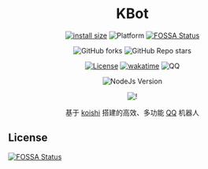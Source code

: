 <div align="center">

# KBot

[![install size](https://packagephobia.com/badge?p=koishi-plugin-kbot)](https://packagephobia.com/result?p=koishi-plugin-kbot)
![Platform](https://img.shields.io/badge/platform-Koishi-blueviolet)
[![FOSSA Status](https://app.fossa.com/api/projects/git%2Bgithub.com%2FKabuda-czh%2Fkoishi-plugin-kbot.svg?type=shield)](https://app.fossa.com/projects/git%2Bgithub.com%2FKabuda-czh%2Fkoishi-plugin-kbot?ref=badge_shield)

![GitHub forks](https://img.shields.io/github/forks/Kabuda-czh/koishi-plugin-kbot?style=social)
![GitHub Repo stars](https://img.shields.io/github/stars/Kabuda-czh/koishi-plugin-kbot?style=social)

[![License](https://img.shields.io/github/license/Kabuda-czh/koishi-plugin-kbot)](https://github.com/Kabuda-czh/koishi-plugin-kbot/blob/master/LICENSE)
[![wakatime](https://wakatime.com/badge/user/e6e4d351-af56-4ce7-8c0a-0b372c53962d/project/5df1a406-9c51-43c0-9a9f-28ac2cb16d2f.svg)](https://wakatime.com/badge/user/e6e4d351-af56-4ce7-8c0a-0b372c53962d/project/5df1a406-9c51-43c0-9a9f-28ac2cb16d2f)
![QQ](https://img.shields.io/badge/Tencent_QQ-634469564-ff69b4)

![NodeJs Version](https://img.shields.io/badge/NodeJs-18-blue)

![!](https://count.getloli.com/get/@koishi-plugin-kbot?theme=rule34)

基于 [koishi](../../../../koishijs/koishi) 搭建的高效、多功能 [QQ](../../../../Mrs4s/go-cqhttp) 机器人
  
</div>


## License
[![FOSSA Status](https://app.fossa.com/api/projects/git%2Bgithub.com%2FKabuda-czh%2Fkoishi-plugin-kbot.svg?type=large)](https://app.fossa.com/projects/git%2Bgithub.com%2FKabuda-czh%2Fkoishi-plugin-kbot?ref=badge_large)

